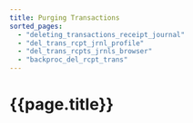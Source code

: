 ```yaml
---
title: Purging Transactions
sorted_pages:
  - "deleting_transactions_receipt_journal"
  - "del_trans_rcpt_jrnl_profile"
  - "del_trans_rcpts_jrnls_browser"
  - "backproc_del_rcpt_trans"
---
```

# {{page.title}}
